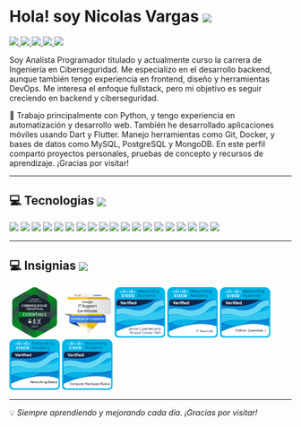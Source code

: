 Hola! soy Nicolas Vargas <img src="https://user-images.githubusercontent.com/18350557/176309783-0785949b-9127-417c-8b55-ab5a4333674e.gif"  width="32px" align="center" /> 
======================================================================================================================================
<p align="L">
  <a href="www.linkedin.com/in/nicolas-vargas-4b0262186" target="_blank">
    <img src="https://img.shields.io/badge/linkedin-%230077B5.svg?style=for-the-badge&logo=linkedin&logoColor=white" height="30"/>
  </a>
  <a href="mailto:nv0900nico@gmail.com" target="_blank">
    <img src="https://img.shields.io/badge/gmail-EA4335.svg?style=for-the-badge&logo=gmail&logoColor=white" height="30"/>
  </a>
  <a href="https://wa.me/+56958861274" target="_blank">
    <img src="https://img.shields.io/badge/whatsapp-25D366.svg?style=for-the-badge&logo=whatsapp&logoColor=white" height="30"/>
  </a>
  <a href="https://instagram.com/heic_mf" target="_blank">
    <img src="https://img.shields.io/badge/instagram-%23E4405F.svg?style=for-the-badge&logo=instagram&logoColor=white" height="30"/>
  </a>
  <a href="https://facebook.com/eduardo.kuentero" target="_blank">
    <img src="https://img.shields.io/badge/facebook-1877F2.svg?style=for-the-badge&logo=facebook&logoColor=white" height="30"/>
  </a>
</p>

Soy Analista Programador titulado y actualmente curso la carrera de Ingeniería en Ciberseguridad. Me especializo en el desarrollo backend, aunque también tengo experiencia en frontend, diseño y herramientas DevOps. Me interesa el enfoque fullstack, pero mi objetivo es seguir creciendo en backend y ciberseguridad.

🐍 Trabajo principalmente con Python, y tengo experiencia en automatización y desarrollo web. También he desarrollado aplicaciones móviles usando Dart y Flutter. Manejo herramientas como Git, Docker, y bases de datos como MySQL, PostgreSQL y MongoDB. En este perfil comparto proyectos personales, pruebas de concepto y recursos de aprendizaje. ¡Gracias por visitar!

---

## 💻 Tecnologias <img src="https://media2.giphy.com/media/QssGEmpkyEOhBCb7e1/giphy.gif" width="32px" align="center" />
<div aling="left">
  <img src="https://skillicons.dev/icons?i=py" width="70px" />
  <img src="https://skillicons.dev/icons?i=dart" width="70px" />
  <img src="https://skillicons.dev/icons?i=html" width="70px" />
  <img src="https://skillicons.dev/icons?i=css" width="70px" />
  <img src="https://skillicons.dev/icons?i=bootstrap" width="70px" />
  <img src="https://skillicons.dev/icons?i=django" width="70px" />
  <img src="https://skillicons.dev/icons?i=mysql" width="70px" />
  <img src="https://skillicons.dev/icons?i=postgres" width="70px" />
  <img src="https://skillicons.dev/icons?i=mongodb" width="70px" />
  <img src="https://skillicons.dev/icons?i=git" width="70px" />
  <img src="https://skillicons.dev/icons?igithub" width="70px" />
  <img src="https://skillicons.dev/icons?i=docker" width="70px" />
  <img src="https://skillicons.dev/icons?i=postman" width="70px" />
  <img src="https://skillicons.dev/icons?i=linux" width="70px" />
  <img src="https://skillicons.dev/icons?i=windows" width="70px" />
  <img src="https://skillicons.dev/icons?i=flutter" width="70px" />
  <img src="https://skillicons.dev/icons?i=figma" width="70px" />
  <img src="https://skillicons.dev/icons?i=discord" width="70px" />
  <img src="https://skillicons.dev/icons?i=gmail" width="70px" />
</div>

---

## 💻 Insignias <img src="https://media2.giphy.com/media/QssGEmpkyEOhBCb7e1/giphy.gif" width="32px" align="center" />

<div align="left">
  <img src="https://github.com/Nico0900/Nico0900/blob/2ec3946de40f4fee1356d38d6f0b0830d58be592/fundamentos-de-ciberseguridad-industrial-essentials.png" alt="Image Alt" width="90px" />
  <img src="https://github.com/Nico0900/Nico0900/blob/5418ecf6cfdd67f68c2c1d01f97588b7c1065257/google-it-support-professional-certificate-v2.png" alt="Image Alt" width="90px" />
  <img src="https://github.com/Nico0900/Nico0900/blob/5418ecf6cfdd67f68c2c1d01f97588b7c1065257/junior-cybersecurity-analyst-career-path.1.png" alt="Image Alt" width="90px"/>
  <img src="https://github.com/Nico0900/Nico0900/blob/46bc1a0e85e8bdbcc9b237c6f2a20de2970d0396/it-essentials.png" alt="Image Alt" width="90px" />
  <img src="https://github.com/Nico0900/Nico0900/blob/2d0bfaa747866fe0d43e8c76c4887baf8c1222f8/python-essentials-1.1.png" alt="Image Alt" width="90px" />
  <img src="https://github.com/Nico0900/Nico0900/blob/5418ecf6cfdd67f68c2c1d01f97588b7c1065257/networking-basics.png" alt="Image Alt" width="90px" />
  <img src="https://github.com/Nico0900/Nico0900/blob/5418ecf6cfdd67f68c2c1d01f97588b7c1065257/computer-hardware-basics.png" alt="Image Alt" width="90px" />
</div>

---


💡 *Siempre aprendiendo y mejorando cada día. ¡Gracias por visitar!*
